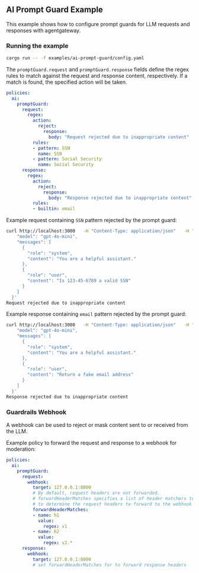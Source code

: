 ## AI Prompt Guard Example

This example shows how to configure prompt guards for LLM requests and responses with agentgateway.

### Running the example

```bash
cargo run -- -f examples/ai-prompt-guard/config.yaml
```

The `promptGuard.request` and `promptGuard.response` fields define the regex rules to match against the request and response content, respectively. If a match is found, the specified action will be taken.

```yaml
policies:
  ai:
    promptGuard:
      request:
        regex:
          action:
            reject:
              response:
                body: "Request rejected due to inappropriate content"
          rules:
          - pattern: SSN
            name: SSN
          - pattern: Social Security
            name: Social Security
      response:
        regex:
          action:
            reject:
              response:
                body: "Response rejected due to inappropriate content"
          rules:
          - builtin: email
```

Example request containing `SSN` pattern rejected by the prompt guard:
```bash
curl http://localhost:3000   -H "Content-Type: application/json"   -H "Authorization: Bearer $OPENAI_API_KEY"   -d '{
    "model": "gpt-4o-mini",
    "messages": [
      {
        "role": "system",
        "content": "You are a helpful assistant."
      },
      {
        "role": "user",
        "content": "Is 123-45-6789 a valid SSN"
      }
    ]
  }'
Request rejected due to inappropriate content
```

Example response containing `email` pattern rejected by the prompt guard:
```bash
curl http://localhost:3000   -H "Content-Type: application/json"   -H "Authorization: Bearer $OPENAI_API_KEY"   -d '{
    "model": "gpt-4o-mini",
    "messages": [
      {
        "role": "system",
        "content": "You are a helpful assistant."
      },
      {
        "role": "user",
        "content": "Return a fake email address"
      }
    ]
  }'
Response rejected due to inappropriate content
```

### Guardrails Webhook

A webhook can be used to reject or mask content sent to or received from the LLM.

Example policy to forward the request and response to a webhook for moderation:
```yaml
policies:
  ai:
    promptGuard:
      request:
        webhook:
          target: 127.0.0.1:8000
          # By default, request headers are not forwarded.
          # forwardHeaderMatches specifies a list of header matchers to use
          # to determine the request headers to forward to the webhook
          forwardHeaderMatches:
          - name: h1
            value:
              regex: v1
          - name: h2
            value:
              regex: v2.*
      response:
        webhook:
          target: 127.0.0.1:8000
          # set forwardHeaderMatches for to forward response headers